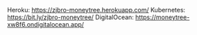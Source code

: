 Heroku: https://zjbro-moneytree.herokuapp.com/
Kubernetes: https://bit.ly/zjbro-moneytree/
DigitalOcean: https://moneytree-xw8f6.ondigitalocean.app/